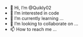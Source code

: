 - 👋 Hi, I’m @Quikly02
- 👀 I’m interested in code
- 🌱 I’m currently learning ...
- 💞️ I’m looking to collaborate on ...
- 📫 How to reach me ...

<!---
Quikly02/Quikly02 is a ✨ special ✨ repository because its `README.md` (this file) appears on your GitHub profile.
You can click the Preview link to take a look at your changes.
--->

